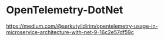 # OpenTelemetry-DotNet


https://medium.com/@serkutyildirim/opentelemetry-usage-in-microservice-architecture-with-net-9-16c2e57df59c